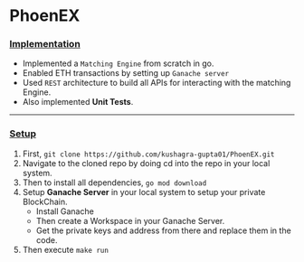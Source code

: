 # PhoenEX
### <u>Implementation</u>
* Implemented a `Matching Engine` from scratch in go.
* Enabled ETH transactions by setting up `Ganache server`
* Used `REST` architecture to build all APIs for interacting with the matching Engine.
* Also implemented **Unit Tests**.
--- 
### <u>Setup</u>
1. First, ```git clone https://github.com/kushagra-gupta01/PhoenEX.git``` 
2. Navigate to the cloned repo by doing cd into the repo in your local system.
3. Then to install all dependencies, ```go mod download```
4. Setup **Ganache Server** in your local system to setup your private BlockChain.
    * Install Ganache
    * Then create a Workspace in your Ganache Server.
    * Get the private keys and address from there and replace them in the code.
5. Then execute ```make run```